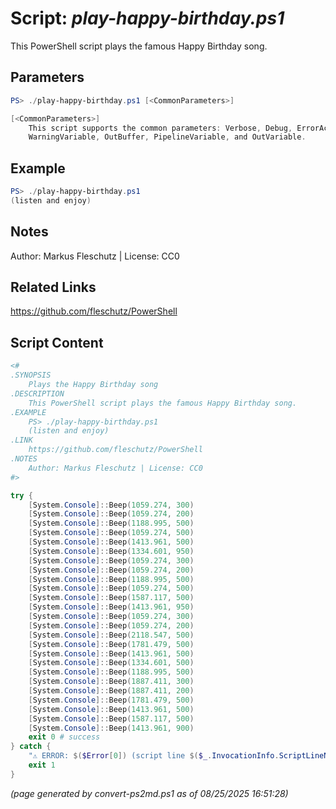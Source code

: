 Script: *play-happy-birthday.ps1*
========================

This PowerShell script plays the famous Happy Birthday song.

Parameters
----------
```powershell
PS> ./play-happy-birthday.ps1 [<CommonParameters>]

[<CommonParameters>]
    This script supports the common parameters: Verbose, Debug, ErrorAction, ErrorVariable, WarningAction, 
    WarningVariable, OutBuffer, PipelineVariable, and OutVariable.
```

Example
-------
```powershell
PS> ./play-happy-birthday.ps1
(listen and enjoy)

```

Notes
-----
Author: Markus Fleschutz | License: CC0

Related Links
-------------
https://github.com/fleschutz/PowerShell

Script Content
--------------
```powershell
<#
.SYNOPSIS
	Plays the Happy Birthday song
.DESCRIPTION
	This PowerShell script plays the famous Happy Birthday song.
.EXAMPLE
	PS> ./play-happy-birthday.ps1
	(listen and enjoy)
.LINK
	https://github.com/fleschutz/PowerShell
.NOTES
	Author: Markus Fleschutz | License: CC0
#>

try {
	[System.Console]::Beep(1059.274, 300)
	[System.Console]::Beep(1059.274, 200)
	[System.Console]::Beep(1188.995, 500)
	[System.Console]::Beep(1059.274, 500)
	[System.Console]::Beep(1413.961, 500)
	[System.Console]::Beep(1334.601, 950)
	[System.Console]::Beep(1059.274, 300)
	[System.Console]::Beep(1059.274, 200)
	[System.Console]::Beep(1188.995, 500)
	[System.Console]::Beep(1059.274, 500)
	[System.Console]::Beep(1587.117, 500)
	[System.Console]::Beep(1413.961, 950)
	[System.Console]::Beep(1059.274, 300)
	[System.Console]::Beep(1059.274, 200)
	[System.Console]::Beep(2118.547, 500)
	[System.Console]::Beep(1781.479, 500)
	[System.Console]::Beep(1413.961, 500)
	[System.Console]::Beep(1334.601, 500)
	[System.Console]::Beep(1188.995, 500)
	[System.Console]::Beep(1887.411, 300)
	[System.Console]::Beep(1887.411, 200)
	[System.Console]::Beep(1781.479, 500)
	[System.Console]::Beep(1413.961, 500)
	[System.Console]::Beep(1587.117, 500)
	[System.Console]::Beep(1413.961, 900)
	exit 0 # success
} catch {
	"⚠️ ERROR: $($Error[0]) (script line $($_.InvocationInfo.ScriptLineNumber))"
	exit 1
}
```

*(page generated by convert-ps2md.ps1 as of 08/25/2025 16:51:28)*

